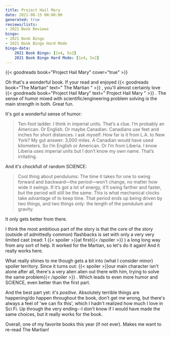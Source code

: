 ```yaml
---
title: Project Hail Mary
date: 2021-06-15 00:00:00
generated: true
reviews/lists:
- 2021 Book Reviews
bingo:
- 2021 Book Bingo
- 2021 Book Bingo Hard Mode
bingo-data:
    2021 Book Bingo: [1x4, 5x2]
    2021 Book Bingo Hard Mode: [1x4, 5x2]
---
```

{{< goodreads book="Project Hail Mary" cover="true" >}}

Oh that's a wonderful book. If your read and enjoyed {{< goodreads book="The Martian" text=" The Martian " >}} , you'll almost certainly love {{< goodreads book="Project Hail Mary" text=" Project Hail Mary " >}} . The sense of humor mixed with scientific/engineering problem solving is the main strength in both. Great fun.  

It's got a wonderful sense of humor:  

<!--more-->

>  Ten-foot ladder. I think in imperial units. That’s a clue. I’m probably an 
> American. Or English. Or maybe Canadian. Canadians use feet and inches for 
> short distances. I ask myself: How far is it from L.A. to New York? My gut 
> answer: 3,000 miles. A Canadian would have used kilometers. So I’m English 
> or American. Or I’m from Liberia. I know Liberia uses imperial units but I 
> don’t know my own name. That’s irritating.  

And it's chockfull of random SCIENCE:  

>  Cool thing about pendulums: The time it takes for one to swing forward and 
> backward—the period—won’t change, no matter how wide it swings. If it’s got 
> a lot of energy, it’ll swing farther and faster, but the period will still 
> be the same. This is what mechanical clocks take advantage of to keep time. 
> That period ends up being driven by two things, and two things only: the 
> length of the pendulum and gravity.  

It only gets better from there.  

I think the most ambitious part of the story is that the core of the story (outside of admittedly common) flashbacks is set with only a very very limited cast (read: 1  {{< spoiler >}}at first{{< /spoiler >}}  ) a long long way from any sort of help. It worked for the Martian, so let's do it again! And it really works here.  

What really shines to me though gets a bit into (what I consider minor) spoiler territory. Since it turns out:  {{< spoiler >}}our main character isn't alone after all, there's a very alien alien out there with him, trying to solve the same problem{{< /spoiler >}}  . Which leads to even more humor and SCIENCE, even better than the first part.  

And the best part yet: it's *positive*. Absolutely terrible things are happening/do happen throughout the book, don't get me wrong, but there's always a feel of 'we can fix this', which I hadn't realized how much I love in Sci Fi. Up through the very ending--I don't know if I would have made the same choices, but it really works for the book.  

Overall, one of my favorite books this year (if not ever). Makes me want to re-read The Martian!


